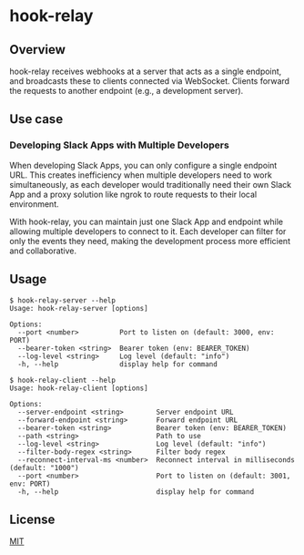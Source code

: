 # hook-relay


## Overview

hook-relay receives webhooks at a server that acts as a single endpoint, and broadcasts these to clients connected via WebSocket. Clients forward the requests to another endpoint (e.g., a development server).

## Use case

### Developing Slack Apps with Multiple Developers

When developing Slack Apps, you can only configure a single endpoint URL. This creates inefficiency when multiple developers need to work simultaneously, as each developer would traditionally need their own Slack App and a proxy solution like ngrok to route requests to their local environment.

With hook-relay, you can maintain just one Slack App and endpoint while allowing multiple developers to connect to it. Each developer can filter for only the events they need, making the development process more efficient and collaborative.

## Usage

```
$ hook-relay-server --help
Usage: hook-relay-server [options]

Options:
  --port <number>          Port to listen on (default: 3000, env: PORT)
  --bearer-token <string>  Bearer token (env: BEARER_TOKEN)
  --log-level <string>     Log level (default: "info")
  -h, --help               display help for command
```

```
$ hook-relay-client --help
Usage: hook-relay-client [options]

Options:
  --server-endpoint <string>        Server endpoint URL
  --forward-endpoint <string>       Forward endpoint URL
  --bearer-token <string>           Bearer token (env: BEARER_TOKEN)
  --path <string>                   Path to use
  --log-level <string>              Log level (default: "info")
  --filter-body-regex <string>      Filter body regex
  --reconnect-interval-ms <number>  Reconnect interval in milliseconds (default: "1000")
  --port <number>                   Port to listen on (default: 3001, env: PORT)
  -h, --help                        display help for command
```

## License

[MIT](LICENSE)
